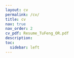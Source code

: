 ```yaml
---
layout: cv
permalink: /cv/
title: cv
nav: true
nav_order: 2
cv_pdf: Resume_TuFeng_OR.pdf
description: 
toc:
  sidebar: left
---
```

